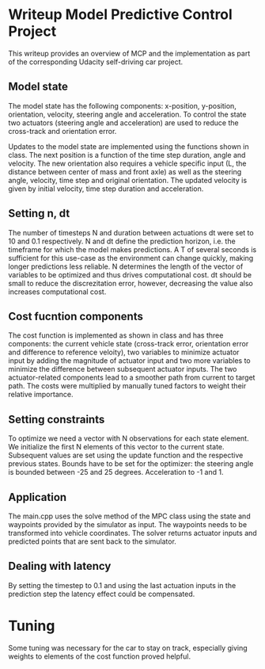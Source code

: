 # Writeup Model Predictive Control Project
This writeup provides an overview of MCP and the implementation as part of the corresponding Udacity self-driving car project.

## Model state
The model state has the following components: x-position, y-position, orientation, velocity, steering angle and acceleration. To control the state two actuators (steering angle and acceleration) are used to reduce the cross-track and orientation error. 

Updates to the model state are implemented using the functions shown in class. The next position is a function of the time step duration, angle and velocity. The new orientation also requires a vehicle specific input (L, the distance between center of mass and front axle) as well as the steering angle, velocity, time step and original orientation. The updated velocity is given by initial velocity, time step duration and acceleration.

## Setting n, dt
The number of timesteps N and duration between actuations dt were set to 10 and 0.1 respectively. N and dt define the prediction horizon, i.e. the timeframe for which the model makes predictions. A T of several seconds is sufficient for this use-case as the environment can change quickly, making longer predictions less reliable. N determines the length of the vector of variables to be optimized and thus drives computational cost. dt should be small to reduce the discrezitation error, however, decreasing the value also increases computational cost.

## Cost fucntion components
The cost function is implemented as shown in class and has three components: the current vehicle state (cross-track error, orientation error and difference to reference veloity), two variables to minimize actuator input by adding the magnitude of actuator input and two more variables to minimize the difference between subsequent actuator inputs. The two actuator-related components lead to a smoother path from current to target path.
The costs were multiplied by manually tuned factors to weight their relative importance.

## Setting constraints
To optimize we need a vector with N observations for each state element. We initialize the first N elements of this vector to the current state. Subsequent values are set using the update function and the respective previous states.
Bounds have to be set for the optimizer: the steering angle is bounded between -25 and 25 degrees. Acceleration to -1 and 1. 

## Application
The main.cpp uses the solve method of the MPC class using the state and waypoints provided by the simulator as input. The waypoints needs to be transformed into vehicle coordinates. The solver returns actuator inputs and predicted points that are sent back to the simulator.

## Dealing with latency
By setting the timestep to 0.1 and using the last actuation inputs in the prediction step the latency effect could be compensated.

# Tuning
Some tuning was necessary for the car to stay on track, especially giving weights to elements of the cost function proved helpful. 


